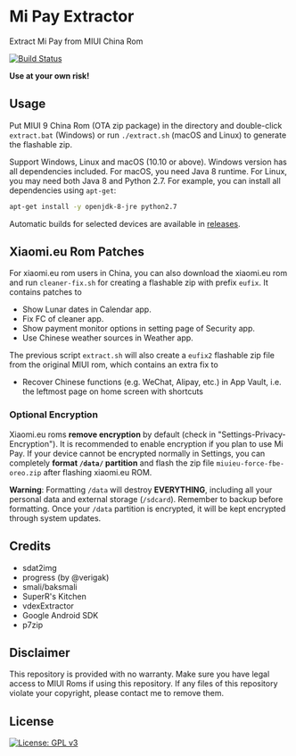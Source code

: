 # Mi Pay Extractor
Extract Mi Pay from MIUI China Rom

[![Build Status](https://travis-ci.org/linusyang92/mipay-extract.svg)](https://travis-ci.org/linusyang92/mipay-extract)

**Use at your own risk!**

## Usage
Put MIUI 9 China Rom (OTA zip package) in the directory and double-click `extract.bat` (Windows) or run `./extract.sh` (macOS and Linux) to generate the flashable zip.

Support Windows, Linux and macOS (10.10 or above). Windows version has all dependencies included. For macOS, you need Java 8 runtime. For Linux, you may need both Java 8 and Python 2.7. For example, you can install all dependencies using `apt-get`:

```bash
apt-get install -y openjdk-8-jre python2.7
```

Automatic builds for selected devices are available in [releases](https://github.com/linusyang92/mipay-extract/releases).

## Xiaomi.eu Rom Patches

For xiaomi.eu rom users in China, you can also download the xiaomi.eu rom and run `cleaner-fix.sh` for creating a flashable zip with prefix `eufix`. It contains patches to

* Show Lunar dates in Calendar app.
* Fix FC of cleaner app.
* Show payment monitor options in setting page of Security app.
* Use Chinese weather sources in Weather app.

The previous script `extract.sh` will also create a `eufix2` flashable zip file from the original MIUI rom, which contains an extra fix to

* Recover Chinese functions (e.g. WeChat, Alipay, etc.) in App Vault, i.e. the leftmost page on home screen with shortcuts

### Optional Encryption

Xiaomi.eu roms **remove encryption** by default (check in "Settings-Privacy-Encryption"). It is recommended to enable encryption if you plan to use Mi Pay. If your device cannot be encrypted normally in Settings, you can completely **format `/data/` partition** and flash the zip file `miuieu-force-fbe-oreo.zip` after flashing xiaomi.eu ROM.

**Warning**: Formatting `/data` will destroy **EVERYTHING**, including all your personal data and external storage (`/sdcard`). Remember to backup before formatting. Once your `/data` partition is encrypted, it will be kept encrypted through system updates.

## Credits

* sdat2img
* progress (by @verigak)
* smali/baksmali
* SuperR's Kitchen
* vdexExtractor
* Google Android SDK
* p7zip

## Disclaimer
This repository is provided with no warranty. Make sure you have legal access to MIUI Roms if using this repository. If any files of this repository violate your copyright, please contact me to remove them.

## License
[![License: GPL v3](https://img.shields.io/badge/License-GPL%20v3-blue.svg)](https://www.gnu.org/licenses/gpl-3.0)
